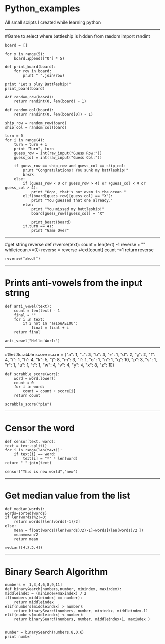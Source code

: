 Python_examples
===============

All small scripts I created while learning python

---------------------------------------------------
#Game to select where battleship is hidden
    from random import randint
    
    board = []
    
    for x in range(5):
        board.append(["O"] * 5)
    
    def print_board(board):
        for row in board:
            print " ".join(row)
    
    print "Let's play Battleship!"
    print_board(board)
    
    def random_row(board):
        return randint(0, len(board) - 1)
    
    def random_col(board):
        return randint(0, len(board[0]) - 1)
    
    ship_row = random_row(board)
    ship_col = random_col(board)
    
    turn = 0
    for i in range(4):    
        turn = turn + 1
        print "Turn", turn
        guess_row = int(raw_input("Guess Row:"))
        guess_col = int(raw_input("Guess Col:"))
        
        if guess_row == ship_row and guess_col == ship_col:
            print "Congratulations! You sunk my battleship!"
            break
        else:
            if (guess_row < 0 or guess_row > 4) or (guess_col < 0 or guess_col > 4):
                print "Oops, that's not even in the ocean."
            elif(board[guess_row][guess_col] == "X"):
                print "You guessed that one already."
            else:
                print "You missed my battleship!"
                board[guess_row][guess_col] = "X"
            
                print_board(board)
            if(turn == 4):
                print "Game Over"
    
-----------------------------------------------------------
#get string reverse
    def reverse(text):
    count = len(text) -1
    reverse = ""
    while(count>=0):
        reverse = reverse +text[count]
        count -=1
    return reverse    
    
    reverse("abcd!")
------------------------------------------------------------
# Prints anti-vowels from the input string
    def anti_vowel(text):
        count = len(text) - 1
        final = ""
        for i in text:
            if i not in "aeiouAEIOU":
                final = final + i
        return final            
                    
    anti_vowel("Hello World")
-------------------------------------------------------------
#Get Scrabble score
    score = {"a": 1, "c": 3, "b": 3, "e": 1, "d": 2, "g": 2, 
             "f": 4, "i": 1, "h": 4, "k": 5, "j": 8, "m": 3, 
             "l": 1, "o": 1, "n": 1, "q": 10, "p": 3, "s": 1, 
             "r": 1, "u": 1, "t": 1, "w": 4, "v": 4, "y": 4, 
             "x": 8, "z": 10}
    
    def scrabble_score(word):
        word = word.lower()
        count = 0
        for i in word:
            count = count + score[i]
        return count
        
    scrabble_score("pie")
-----------------------------------------------------------
# Censor the word
    def censor(text, word):
    text = text.split()
    for i in range(len(text)):
        if text[i] == word:
            text[i] = "*" * len(word)
    return " ".join(text)
    
    censor("This is new world","new")
--------------------------------------------------------------
# Get median value from the list
    def median(words):
    words=sorted(words)
    if len(words)%2!=0:
        return words[(len(words)-1)/2]
    else:
        mean = float(words[(len(words)/2)-1]+words[(len(words)/2)])
        mean=mean/2
        return mean
        
    median([4,5,5,4])     
------------------------------------------------------------------
# Binary Search Algorithm
    numbers = [1,3,4,6,8,9,11]
    def binarySearch(numbers,number, minindex, maxindex):
    middleindex = (minindex+maxindex) / 2
    if(numbers[middleindex] == number):
        return middleindex
    elif(numbers[middleindex] > number):
        return binarySearch(numbers, number, minindex, middleindex-1)
    elif(numbers[middleindex] < number):
        return binarySearch(numbers, number, middleindex+1, maxindex )


    number = binarySearch(numbers,8,0,6)
    print number

